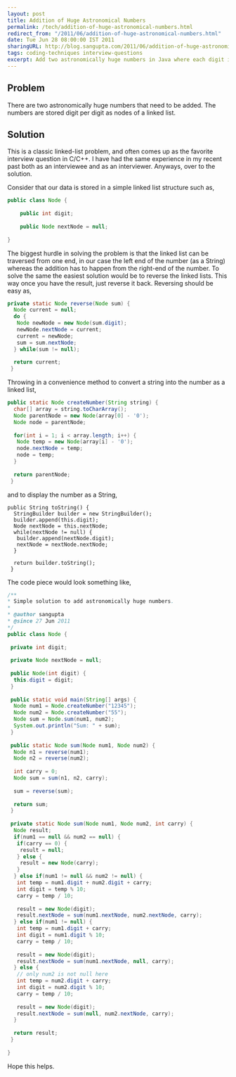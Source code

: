 ```yaml
---
layout: post
title: Addition of Huge Astronomical Numbers
permalink: /tech/addition-of-huge-astronomical-numbers.html
redirect_from: "/2011/06/addition-of-huge-astronomical-numbers.html"
date: Tue Jun 28 08:00:00 IST 2011
sharingURL: http://blog.sangupta.com/2011/06/addition-of-huge-astronomical-numbers.html
tags: coding-techniques interview-questions
excerpt: Add two astronomically huge numbers in Java where each digit is a node in a Linked list.
---
```


Problem
-------

There are two astronomically huge numbers that need to be added. The numbers are stored digit per digit as 
nodes of a linked list.

Solution
--------

This is a classic linked-list problem, and often comes up as the favorite interview question in C/C++. I 
have had the same experience in my recent past both as an interviewee and as an interviewer. Anyways, 
over to the solution.

Consider that our data is stored in a simple linked list structure such as,

```java
public class Node {
 
    public int digit;
 
    public Node nextNode = null;
 
}
```

The biggest hurdle in solving the problem is that the linked list can be traversed from one end, in our 
case the left end of the number (as a String) whereas the addition has to happen from the right-end of 
the number. To solve the same the easiest solution would be to reverse the linked lists. This way once 
you have the result, just reverse it back. Reversing should be easy as,

```java
private static Node reverse(Node sum) {
  Node current = null;
  do {
   Node newNode = new Node(sum.digit);
   newNode.nextNode = current;
   current = newNode;
   sum = sum.nextNode;
  } while(sum != null);
   
  return current;
 }
```

Throwing in a convenience method to convert a string into the number as a linked list,

```java
public static Node createNumber(String string) {
  char[] array = string.toCharArray();
  Node parentNode = new Node(array[0] - '0');
  Node node = parentNode;
   
  for(int i = 1; i < array.length; i++) {
   Node temp = new Node(array[i] - '0');
   node.nextNode = temp;
   node = temp;
  }
   
  return parentNode;
 }
```

and to display the number as a String, 

```
public String toString() {
  StringBuilder builder = new StringBuilder();
  builder.append(this.digit);
  Node nextNode = this.nextNode;
  while(nextNode != null) {
   builder.append(nextNode.digit);
   nextNode = nextNode.nextNode;
  }
   
  return builder.toString();
 }
```

The code piece would look something like, 

```java
/**
* Simple solution to add astronomically huge numbers.
* 
* @author sangupta
* @since 27 Jun 2011
*/
public class Node {
 
 private int digit;
  
 private Node nextNode = null;
  
 public Node(int digit) {
  this.digit = digit;
 }
  
 public static void main(String[] args) {
  Node num1 = Node.createNumber("12345");
  Node num2 = Node.createNumber("55");
  Node sum = Node.sum(num1, num2);
  System.out.println("Sum: " + sum);
 }
  
 public static Node sum(Node num1, Node num2) {
  Node n1 = reverse(num1);
  Node n2 = reverse(num2);
   
  int carry = 0;
  Node sum = sum(n1, n2, carry);
   
  sum = reverse(sum);
   
  return sum;
 }
 
 private static Node sum(Node num1, Node num2, int carry) {
  Node result;
  if(num1 == null && num2 == null) {
   if(carry == 0) {
    result = null;
   } else {
    result = new Node(carry);
   }
  } else if(num1 != null && num2 != null) {
   int temp = num1.digit + num2.digit + carry;
   int digit = temp % 10;
   carry = temp / 10;
    
   result = new Node(digit);
   result.nextNode = sum(num1.nextNode, num2.nextNode, carry);
  } else if(num1 != null) {
   int temp = num1.digit + carry;
   int digit = num1.digit % 10;
   carry = temp / 10;
    
   result = new Node(digit);
   result.nextNode = sum(num1.nextNode, null, carry);
  } else {
   // only num2 is not null here
   int temp = num2.digit + carry;
   int digit = num2.digit % 10;
   carry = temp / 10;
    
   result = new Node(digit);
   result.nextNode = sum(null, num2.nextNode, carry);
  }
   
  return result;
 }
  
}
```

Hope this helps.
